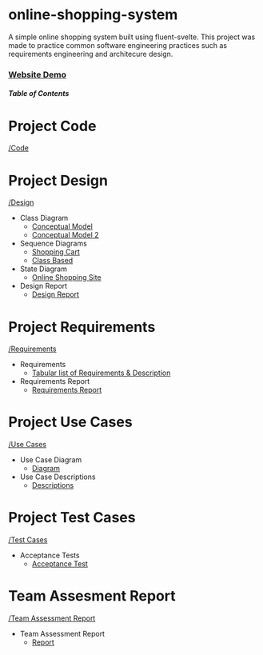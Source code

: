 # online-shopping-system
A simple online shopping system built using fluent-svelte.
This project was made to practice common software engineering practices such as requirements engineering and architecure design.

### [Website Demo](https://fluent-shop.netlify.app/)

##### Table of Contents  

# Project Code
[/Code](/Code)

# Project Design
[/Design](/Design)
  - Class Diagram
    - [Conceptual Model](/Design/Class%20model.pdf)
    - [Conceptual Model 2](/Design/Conceptual%20Model2.jpg)
  - Sequence Diagrams
    - [Shopping Cart](/Design/SequenceDiagram.jpg)
    - [Class Based](/Design/Sequence%20Diagram%20Final1.jpg)
  - State Diagram
    - [Online Shopping Site](/Design/StateDiagram.jpg)
  - Design Report
    - [Design Report](/Design/Design%20Review%20Report.pdf)

# Project Requirements
[/Requirements](/Requirements)
  - Requirements
    - [Tabular list of Requirements & Description](/Requirements/Tabular%20List%20of%20Requirements.pdf)
  - Requirements Report
    - [Requirements Report](/Requirements/Requirement%20Report.pdf)

# Project Use Cases
[/Use Cases](/Use%20Cases)
  - Use Case Diagram
    - [Diagram](/Use%20Cases/Requirement%20Diagram%20and%20Use%20Case1.jpg)
  - Use Case Descriptions
    - [Descriptions](/Use%20Cases/Use%20Case%20Description.pdf)

# Project Test Cases
[/Test Cases](/Test%20Case)
  - Acceptance Tests
      - [Acceptance Test](/Test%20Case/Acceptance%20tests.pdf)

# Team Assesment Report
[/Team Assessment Report](/Team%20Assessment%20Report)
  - Team Assessment Report
    - [Report](/Team%20Assessment%20Report/Team%20Assesment%20Report.pdf)
